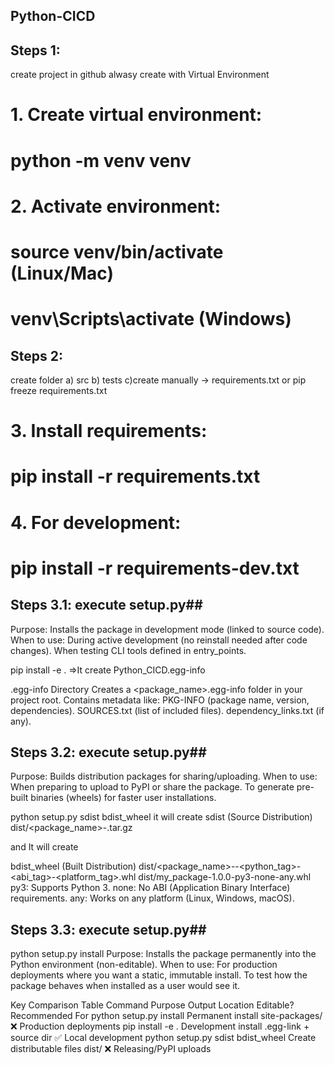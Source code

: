 ## Python-CICD
## Steps 1: ##
create project in github
alwasy create with Virtual Environment
# 1. Create virtual environment:
#    python -m venv venv
# 2. Activate environment:
#    source venv/bin/activate (Linux/Mac)
#    venv\Scripts\activate (Windows)


## Steps 2: ##
create folder
a) src
b) tests
c)create manually -> requirements.txt or pip freeze requirements.txt
# 3. Install requirements:
#    pip install -r requirements.txt
# 4. For development:
#    pip install -r requirements-dev.txt


## Steps 3.1: execute setup.py##
Purpose: Installs the package in development mode (linked to source code).
When to use:
During active development (no reinstall needed after code changes).
When testing CLI tools defined in entry_points.

pip install -e .     =>It create Python_CICD.egg-info

.egg-info Directory
Creates a <package_name>.egg-info folder in your project root.
Contains metadata like:
PKG-INFO (package name, version, dependencies).
SOURCES.txt (list of included files).
dependency_links.txt (if any).


## Steps 3.2: execute setup.py##
Purpose: Builds distribution packages for sharing/uploading.
When to use:
When preparing to upload to PyPI or share the package.
To generate pre-built binaries (wheels) for faster user installations.

python setup.py sdist bdist_wheel
it will create
sdist (Source Distribution)
dist/<package_name>-<version>.tar.gz

and It will create

bdist_wheel (Built Distribution)
dist/<package_name>-<version>-<python_tag>-<abi_tag>-<platform_tag>.whl
dist/my_package-1.0.0-py3-none-any.whl
py3: Supports Python 3.
none: No ABI (Application Binary Interface) requirements.
any: Works on any platform (Linux, Windows, macOS).

## Steps 3.3: execute setup.py##
python setup.py install
Purpose: Installs the package permanently into the Python environment (non-editable).
When to use:
For production deployments where you want a static, immutable install.
To test how the package behaves when installed as a user would see it.

Key Comparison Table
Command	                           Purpose                        Output Location        Editable?    Recommended For
python setup.py install            Permanent install              site-packages/         ❌           Production deployments
pip install -e .                   Development install           .egg-link + source dir  ✅           Local development
python setup.py sdist bdist_wheel  Create distributable files     dist/                  ❌           Releasing/PyPI uploads




